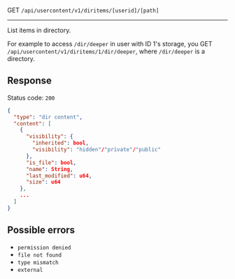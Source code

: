 GET `/api/usercontent/v1/diritems/[userid]/[path]`

---

List items in directory.

For example to access `/dir/deeper` in user with ID 1's storage, you GET `/api/usercontent/v1/diritems/1/dir/deeper`, where `/dir/deeper` is a directory.

## Response

Status code: `200`

```json
{
  "type": "dir content",
  "content": [
    {
      "visibility": {
        "inherited": bool,
        "visibility": "hidden"/"private"/"public"
      },
      "is_file": bool,
      "name": String,
      "last_modified": u64,
      "size": u64
    },
    ...
  ]
}
```

## Possible errors

- `permission denied`
- `file not found`
- `type mismatch`
- `external`
